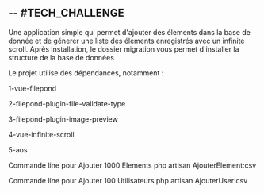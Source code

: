 --
#TECH_CHALLENGE 
--

Une application simple qui permet d'ajouter des élements dans la base de donnée et de génerer une liste des élements enregistrés avec un infinite scroll. 
Après installation, le dossier migration vous permet d'installer la structure de la base de données 

Le projet utilise des dépendances, notamment :

 1-vue-filepond 
 
 2-filepond-plugin-file-validate-type
 
 3-filepond-plugin-image-preview
 
 4-vue-infinite-scroll
 
 5-aos
 

Commande line pour Ajouter 1000 Elements 
 php artisan AjouterElement:csv
 

Commande line pour Ajouter 100 Utilisateurs 
 php artisan AjouterUser:csv
